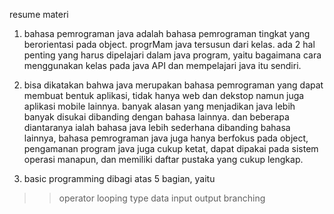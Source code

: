 resume materi

1. bahasa pemrograman java adalah bahasa pemrograman tingkat yang berorientasi pada object. progrMam java 
tersusun dari kelas. ada 2 hal penting yang harus dipelajari dalam java program, yaitu bagaimana cara 
menggunakan kelas pada java API dan mempelajari java itu sendiri.

2. bisa dikatakan bahwa java merupakan bahasa pemrograman yang dapat membuat bentuk aplikasi, tidak hanya web 
dan dekstop namun juga aplikasi mobile lainnya. banyak alasan yang menjadikan java lebih banyak disukai dibanding dengan bahasa lainnya. dan beberapa diantaranya ialah bahasa java lebih sederhana dibanding bahasa lainnya, bahasa pemrograman java juga hanya berfokus pada object, pengamanan program java juga cukup ketat, dapat dipakai pada sistem operasi manapun, dan memiliki daftar pustaka yang cukup lengkap. 

3. basic programming dibagi atas 5 bagian, yaitu 
>> operator
>> looping
>> type data
>> input output
>> branching 



